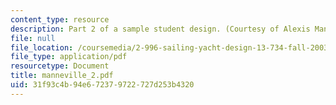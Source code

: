 ```yaml
---
content_type: resource
description: Part 2 of a sample student design. (Courtesy of Alexis Manneville.)
file: null
file_location: /coursemedia/2-996-sailing-yacht-design-13-734-fall-2003/31f93c4b94e672379722727d253b4320_manneville_2.pdf
file_type: application/pdf
resourcetype: Document
title: manneville_2.pdf
uid: 31f93c4b-94e6-7237-9722-727d253b4320
---
```

